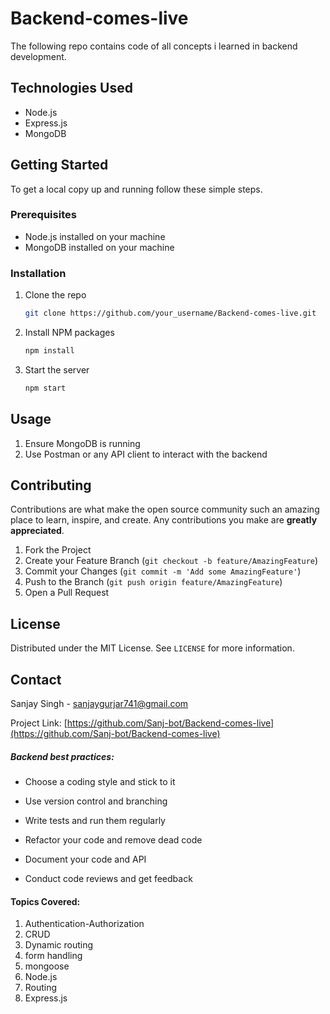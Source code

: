 # Backend-comes-live

The following repo contains code of all concepts i learned in backend development.

## Technologies Used

- Node.js
- Express.js
- MongoDB

## Getting Started

To get a local copy up and running follow these simple steps.

### Prerequisites

- Node.js installed on your machine
- MongoDB installed on your machine

### Installation

1. Clone the repo
   ```sh
   git clone https://github.com/your_username/Backend-comes-live.git
   ```
2. Install NPM packages
   ```sh
   npm install
   ```
3. Start the server
   ```sh
   npm start
   ```

## Usage

1. Ensure MongoDB is running
2. Use Postman or any API client to interact with the backend

## Contributing

Contributions are what make the open source community such an amazing place to learn, inspire, and create. Any contributions you make are **greatly appreciated**.

1. Fork the Project
2. Create your Feature Branch (`git checkout -b feature/AmazingFeature`)
3. Commit your Changes (`git commit -m 'Add some AmazingFeature'`)
4. Push to the Branch (`git push origin feature/AmazingFeature`)
5. Open a Pull Request

## License

Distributed under the MIT License. See `LICENSE` for more information.

## Contact

Sanjay Singh - [sanjaygurjar741@gmail.com](mailto:your_email@example.com)

Project Link: [https://github.com/Sanj-bot/Backend-comes-live](https://github.com/Sanj-bot/Backend-comes-live)

##### Backend best practices:

- Choose a coding style and stick to it

- Use version control and branching

- Write tests and run them regularly

- Refactor your code and remove dead code

- Document your code and API

- Conduct code reviews and get feedback 


#### Topics Covered:
1. Authentication-Authorization
2. CRUD
3. Dynamic routing
4. form handling
5. mongoose
6. Node.js
7. Routing
8. Express.js